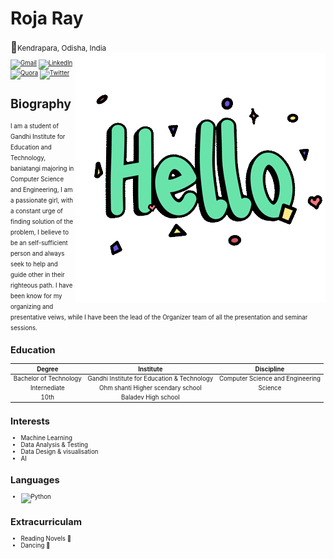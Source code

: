 <h1>Roja Ray</h1>
<Big>📍</Big><small>Kendrapara, Odisha, India<small>

<img src="https://github.com/Roja-Ray/Roja-Ray/blob/6e537bb1c7e29bb9aba6630ae0b2be98a9e49ee7/472108440_HELLO_STICKER_400px.gif" align="right">

[![Gmail](https://img.shields.io/badge/Gmail-D14836?style=for-the-badge&logo=gmail&logoColor=white)](mailto:roja.ray18@gmail.com)
[![LinkedIn](https://img.shields.io/badge/linkedin-%230077B5.svg?style=for-the-badge&logo=linkedin&logoColor=white)](https://www.linkedin.com/in/roja-ray/)
[![Quora](https://img.shields.io/badge/Quora-D14836?style=for-the-badge&logo=Quora&logoColor=white)](https://www.quora.com/profile/Roja-Ray-2?ch=10&oid=2025502311&share=555b24b6&srid=hJvIMt&target_type=user)
[![Twitter](https://img.shields.io/badge/Twitter-1DA1F2?style=for-the-badge&logo=twitter&logoColor=white)](http://twitter.com/RojaRay4?=3vvB9ltsjcsgNyT1e3YTJw&s=08)

<h1> Biography </h1>
I am a student of Gandhi Institute for Education and Technology, baniatangi majoring in Computer Science and Engineering, I am a passionate girl, with a constant urge of finding solution of the problem, I believe to be an self-sufficient person and always seek to help and guide other in their righteous path. I have been know for my organizing and presentative veiws, while I have been the lead of the Organizer team of all the presentation and seminar sessions.

## Education
|          Degree         |                  Institute                       |              Discipline                |
|:-----------------------:|:------------------------------------------------:|:--------------------------------------:|
| Bachelor of Technology  | Gandhi Institute for Education & Technology      | Computer Science and Engineering       |
|      Internediate       | Ohm shanti Higher scendary school                |               Science                  |
|          10th           |  Baladev High school                             |                                        |


## Interests
* Machine Learning
* Data Analysis & Testing
* Data Design & visualisation
* AI

## Languages
* ![Python](https://img.shields.io/badge/python-3670A0?style=for-the-badge&logo=python&logoColor=ffdd54)
  
## Extracurriculam 
* Reading Novels 📖
* Dancing 💃

